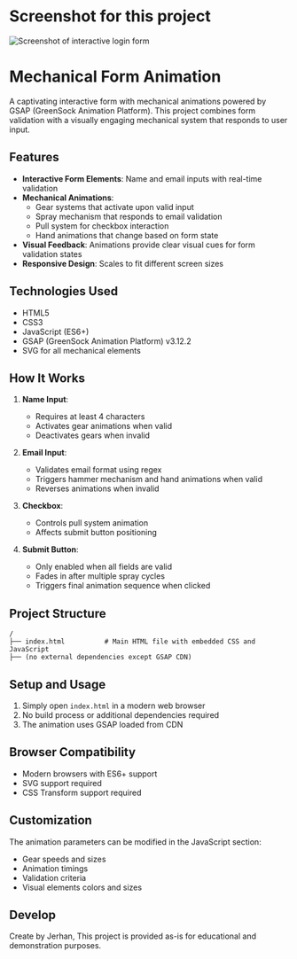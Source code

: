 # Screenshot for this project
![Screenshot of interactive login form]()

# Mechanical Form Animation

A captivating interactive form with mechanical animations powered by GSAP (GreenSock Animation Platform). This project combines form validation with a visually engaging mechanical system that responds to user input.

## Features

- **Interactive Form Elements**: Name and email inputs with real-time validation
- **Mechanical Animations**: 
  - Gear systems that activate upon valid input
  - Spray mechanism that responds to email validation
  - Pull system for checkbox interaction
  - Hand animations that change based on form state
- **Visual Feedback**: Animations provide clear visual cues for form validation states
- **Responsive Design**: Scales to fit different screen sizes

## Technologies Used

- HTML5
- CSS3
- JavaScript (ES6+)
- GSAP (GreenSock Animation Platform) v3.12.2
- SVG for all mechanical elements

## How It Works

1. **Name Input**: 
   - Requires at least 4 characters
   - Activates gear animations when valid
   - Deactivates gears when invalid

2. **Email Input**:
   - Validates email format using regex
   - Triggers hammer mechanism and hand animations when valid
   - Reverses animations when invalid

3. **Checkbox**:
   - Controls pull system animation
   - Affects submit button positioning

4. **Submit Button**:
   - Only enabled when all fields are valid
   - Fades in after multiple spray cycles
   - Triggers final animation sequence when clicked

## Project Structure

```
/
├── index.html          # Main HTML file with embedded CSS and JavaScript
├── (no external dependencies except GSAP CDN)
```

## Setup and Usage

1. Simply open `index.html` in a modern web browser
2. No build process or additional dependencies required
3. The animation uses GSAP loaded from CDN

## Browser Compatibility

- Modern browsers with ES6+ support
- SVG support required
- CSS Transform support required

## Customization

The animation parameters can be modified in the JavaScript section:
- Gear speeds and sizes
- Animation timings
- Validation criteria
- Visual elements colors and sizes

## Develop

Create by Jerhan, This project is provided as-is for educational and demonstration purposes.
